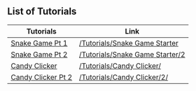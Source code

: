 ## List of Tutorials

| Tutorials | Link |
|-----------| ---- |
| [Snake Game Pt 1](/Tutorials/Snake%20Game%20Starter) | [/Tutorials/Snake Game Starter](/Tutorials/Snake%20Game%20Starter) |
| [Snake Game Pt 2](/Tutorials/Snake%20Game%20Starter/2) | [/Tutorials/Snake Game Starter/2](/Tutorials/Snake%20Game%20Starter/2) |
| [Candy Clicker](/Tutorials/Candy%20Clicker/) | [/Tutorials/Candy Clicker/](/Tutorials/Candy%20Clicker/) |
| [Candy Clicker Pt 2](/Tutorials/Candy%20Clicker/2/) | [/Tutorials/Candy Clicker/2/](/Tutorials/Candy%20Clicker/2/) |

